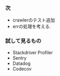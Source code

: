 ### 次
+ crawlerのテスト追加
+ errの処理を考える.

### 試して見るもの
+ Stackdriver Profiler
+ Sentry
+ Datadog
+ Codecov
